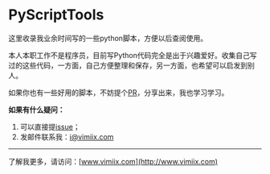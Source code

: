 # PyScriptTools

这里收录我业余时间写的一些python脚本，方便以后查阅使用。

本人本职工作不是程序员，目前写Python代码完全是出于兴趣爱好。收集自己写过的这些代码，一方面，自己方便整理和保存，另一方面，也希望可以启发到别人。

如果你也有一些好用的脚本，不妨提个[PR](https://github.com/vimiix/Py-Script-Tools/pulls)，分享出来，我也学习学习。

**如果有什么疑问：**

1. 可以直接提[issue](https://github.com/vimiix/Py-Script-Tools/issues/new)；
2. 发邮件联系我：[i@vimiix.com](mailto:i@vimiix.com)

<hr>

了解我更多，请访问：[www.vimiix.com](http://www.vimiix.com)
